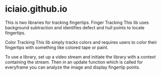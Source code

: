 # iciaio.github.io

This is two libraries for tracking fingertips. 
Finger Tracking
This lib uses background subtraction and identifies defect and hull points to locate fingertips.

Color Tracking
This lib simply tracks colors and requires users to color their fingertips with something like colored tape or paint.

To use a library, set up a video stream and initiate the library with a context containing the stream. Then in an update function which is called for everyframe you can analyze the image and display fingertip points.
